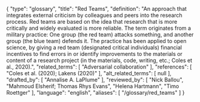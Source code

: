 {
    "type": "glossary",
    "title": "Red Teams",
    "definition": "An approach that integrates external criticism by colleagues and peers into the research process. Red teams are based on the idea that research that is more critically and widely evaluated is more reliable. The term originates from a military practice: One group (the red team) attacks something, and another group (the blue team) defends it. The practice has been applied to open science, by giving a red team (designated critical individuals) financial incentives to find errors in or identify improvements to the materials or content of a research project (in the materials, code, writing, etc.; Coles et al., 2020).",
    "related_terms": [
        "Adversarial collaboration"
    ],
    "references": [
        "Coles et al. (2020); Lakens (2020)"
    ],
    "alt_related_terms": [
        null
    ],
    "drafted_by": [
        "Annalise A. LaPlume"
    ],
    "reviewed_by": [
        "Nick Ballou",
        "Mahmoud Elsherif; Thomas Rhys Evans",
        "Helena Hartmann",
        "Timo Roettger"
    ],
    "language": "english",
    "aliases": [
        "/glossary/red_teams"
    ]
}